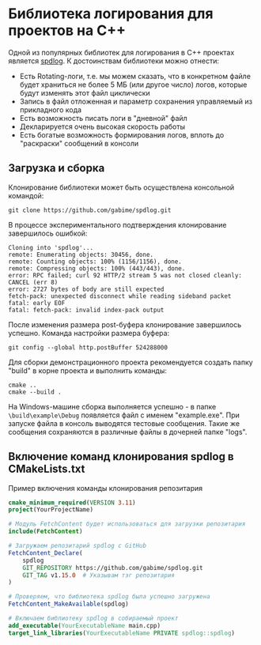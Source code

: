 # Библиотека логирования для проектов на C++

Одной из популярных библиотек для логирования в C++ проектах является [spdlog](https://github.com/gabime/spdlog). К достоинствам библиотеки можно отнести:

- Есть Rotating-логи, т.е. мы можем сказать, что в конкретном файле будет храниться не более 5 МБ (или другое число) логов, которые будут изменять этот файл циклически
- Запись в файл отложенная и параметр сохранения управляемый из прикладного кода
- Есть возможность писать логи в "дневной" файл
- Декларируется очень высокая скорость работы
- Есть богатые возможность формирования логов, вплоть до "раскраски" сообщений в консоли

## Загрузка и сборка

Клонирование библиотеки может быть осуществлена консольной командой:

```shell
git clone https://github.com/gabime/spdlog.git
```

В процессе экспериментального подтверждения клонирование завершилось ошибкой:

```output
Cloning into 'spdlog'...
remote: Enumerating objects: 30456, done.
remote: Counting objects: 100% (1156/1156), done.
remote: Compressing objects: 100% (443/443), done.
error: RPC failed; curl 92 HTTP/2 stream 5 was not closed cleanly: CANCEL (err 8)
error: 2727 bytes of body are still expected
fetch-pack: unexpected disconnect while reading sideband packet
fatal: early EOF
fatal: fetch-pack: invalid index-pack output
```

После изменения размера post-буфера клонирование завершилось успешно. Команда настройки размера буфера:

```shell
git config --global http.postBuffer 524288000
```

Для сборки демонстрационного проекта рекомендуется создать папку "build" в корне проекта и выполнить команды:

```shell
cmake ..
cmake --build .
```

На Windows-машине сборка выполняется успешно - в папке `\build\example\Debug` появляется файл с именем "example.exe". При запуске файла в консоль выводятся тестовые сообщения. Такие же сообщения сохраняются в различные файлы в дочерней папке "logs".

## Включение команд клонирования spdlog в CMakeLists.txt

Пример включения команды клонирования репозитария

```cmake
cmake_minimum_required(VERSION 3.11)
project(YourProjectName)

# Модуль FetchContent будет использоваться для загрузки репозитария
include(FetchContent)

# Загружаем репозитарий spdlog с GitHub
FetchContent_Declare(
    spdlog
    GIT_REPOSITORY https://github.com/gabime/spdlog.git
    GIT_TAG v1.15.0  # Указывам тэг репозитария
)

# Проверяем, что библиотека spdlog была успешно загружена
FetchContent_MakeAvailable(spdlog)

# Включаем библиотеку spdlog в собираемый проект
add_executable(YourExecutableName main.cpp)
target_link_libraries(YourExecutableName PRIVATE spdlog::spdlog)
```
